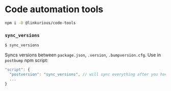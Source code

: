 # Code automation tools

```sh
npm i -D @linkurious/code-tools
```

### `sync_versions`

```sh
$ sync_versions
```
Syncs versions between `package.json`, `.version`, `.bumpversion.cfg`. Use in `postbump` npm script:

```js
"script": {
  "postversion": "sync_versions", // will sync everything after you have changed the versions
  ...
}
```
